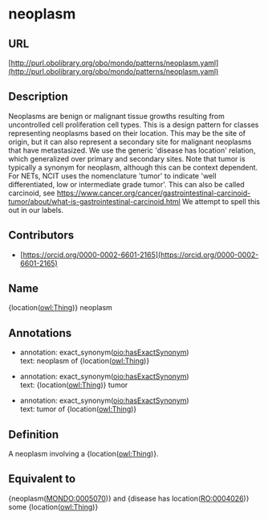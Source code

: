 # neoplasm 
## URL 

[http://purl.obolibrary.org/obo/mondo/patterns/neoplasm.yaml](http://purl.obolibrary.org/obo/mondo/patterns/neoplasm.yaml)
## Description 


Neoplasms are benign or malignant tissue growths resulting from uncontrolled cell proliferation cell types.
This is a design pattern for classes representing neoplasms based on their location. This may be the site of origin, but it can also represent a secondary site for malignant neoplasms that have metastasized.
We use the generic 'disease has location' relation, which generalized over primary and secondary sites.
Note that tumor is typically a synonym for neoplasm, although this can be context dependent. For NETs, NCIT uses the nomenclature 'tumor' to indicate 'well differentiated, low or intermediate grade tumor'. This can also be called carcinoid, see https://www.cancer.org/cancer/gastrointestinal-carcinoid-tumor/about/what-is-gastrointestinal-carcinoid.html We attempt to spell this out in our labels.
## Contributors 
* [https://orcid.org/0000-0002-6601-2165](https://orcid.org/0000-0002-6601-2165) 
## Name 

{location\([owl:Thing](http://www.w3.org/2002/07/owl#Thing)\)} neoplasm

## Annotations 

* annotation: exact_synonym\([oio:hasExactSynonym](http://purl.obolibrary.org/obo/oio_hasExactSynonym)\)  
text: neoplasm of {location\([owl:Thing](http://www.w3.org/2002/07/owl#Thing)\)}

* annotation: exact_synonym\([oio:hasExactSynonym](http://purl.obolibrary.org/obo/oio_hasExactSynonym)\)  
text: {location\([owl:Thing](http://www.w3.org/2002/07/owl#Thing)\)} tumor

* annotation: exact_synonym\([oio:hasExactSynonym](http://purl.obolibrary.org/obo/oio_hasExactSynonym)\)  
text: tumor of {location\([owl:Thing](http://www.w3.org/2002/07/owl#Thing)\)}

## Definition 

A neoplasm involving a {location\([owl:Thing](http://www.w3.org/2002/07/owl#Thing)\)}.

## Equivalent to 

{neoplasm\([MONDO:0005070](http://purl.obolibrary.org/obo/MONDO_0005070)\)} and {disease has location\([RO:0004026](http://purl.obolibrary.org/obo/RO_0004026)\)} some {location\([owl:Thing](http://www.w3.org/2002/07/owl#Thing)\)}

